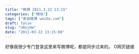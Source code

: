 ```yaml
---
title: "微博 2011.3.22 13:15"
categories: ["嘀咕"]
tags: ["来自微博 weibo.com"]
draft: false
slug: "nRojHm"
date: "2011-03-22 13:15:00"
---
```


<p>好像我很少专门登录这里来写微博呢，都是同步过来的。 O网页链接 ​​​​</p>
